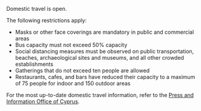 Domestic travel is open.

The following restrictions apply:

- Masks or other face coverings are mandatory in public and commercial areas
- Bus capacity must not exceed 50% capacity
- Social distancing measures must be observed on public transportation, beaches, archaeological sites and museums, and all other crowded establishments
- Gatherings that do not exceed ten people are allowed
- Restaurants, cafes, and bars have reduced their capacity to a maximum of 75 people for indoor and 150 outdoor areas

For the most up-to-date domestic travel information, refer to the [Press and Information Office of Cyprus](https://www.pio.gov.cy/coronavirus/en/info.html).
